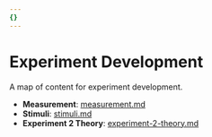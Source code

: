 ```yaml
---
{}
---
```

   
# Experiment Development   
   
A map of content for experiment development.   
   
* **Measurement**: [measurement.md](./measurement.md)   
* **Stimuli**: [stimuli.md](./stimuli.md)   
* **Experiment 2 Theory**: [experiment-2-theory.md](./experiment-2-theory.md)